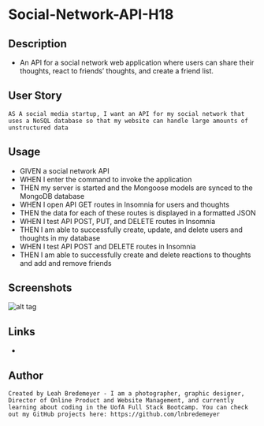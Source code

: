 # Social-Network-API-H18

## Description
* An API for a social network web application where users can share their thoughts, react to friends’ thoughts, and create a friend list.

## User Story
```
AS A social media startup, I want an API for my social network that uses a NoSQL database so that my website can handle large amounts of unstructured data
```

## Usage
* GIVEN a social network API
* WHEN I enter the command to invoke the application
* THEN my server is started and the Mongoose models are synced to the MongoDB database
* WHEN I open API GET routes in Insomnia for users and thoughts
* THEN the data for each of these routes is displayed in a formatted JSON
* WHEN I test API POST, PUT, and DELETE routes in Insomnia
* THEN I am able to successfully create, update, and delete users and thoughts in my database
* WHEN I test API POST and DELETE routes in Insomnia
* THEN I am able to successfully create and delete reactions to thoughts and add and remove friends

## Screenshots
![alt tag]( "screenshot")

## Links
*

## Author
```
Created by Leah Bredemeyer - I am a photographer, graphic designer, Director of Online Product and Website Management, and currently learning about coding in the UofA Full Stack Bootcamp. You can check out my GitHub projects here: https://github.com/lnbredemeyer
```

